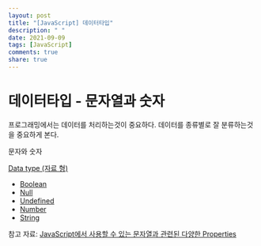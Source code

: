 ```yaml
---
layout: post
title: "[JavaScript] 데이터타입"
description: " "
date: 2021-09-09
tags: [JavaScript]
comments: true
share: true
---
```


# **데이터타입 - 문자열과 숫자**

프로그래밍에서는 데이터를 처리하는것이 중요하다. 데이터를 종류별로 잘 분류하는것을 중요하게 본다.

문자와 숫자

[Data type (자료 형)](https://developer.mozilla.org/ko/docs/Web/JavaScript/Data_structures)

- [Boolean](https://developer.mozilla.org/ko/docs/Glossary/%EB%B6%88%EB%A6%B0)
- [Null](https://developer.mozilla.org/en-US/docs/Glossary/Null)
- [Undefined](https://developer.mozilla.org/ko/docs/Glossary/undefined)
- [Number](https://developer.mozilla.org/en-US/docs/Glossary/Number)
- [String](https://developer.mozilla.org/ko/docs/Glossary/String)

참고 자료: [JavaScript에서 사용할 수 있는 문자열과 관련된 다양한 Properties](https://developer.mozilla.org/ko/docs/Web/JavaScript/Reference/Global_Objects/String)

